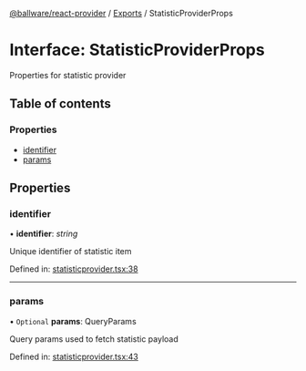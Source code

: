 [@ballware/react-provider](../README.md) / [Exports](../modules.md) / StatisticProviderProps

# Interface: StatisticProviderProps

Properties for statistic provider

## Table of contents

### Properties

- [identifier](statisticproviderprops.md#identifier)
- [params](statisticproviderprops.md#params)

## Properties

### identifier

• **identifier**: *string*

Unique identifier of statistic item

Defined in: [statisticprovider.tsx:38](https://github.com/ballware/ballware-client/blob/b80f26b/packages/react-provider/src/statisticprovider.tsx#L38)

___

### params

• `Optional` **params**: QueryParams

Query params used to fetch statistic payload

Defined in: [statisticprovider.tsx:43](https://github.com/ballware/ballware-client/blob/b80f26b/packages/react-provider/src/statisticprovider.tsx#L43)
